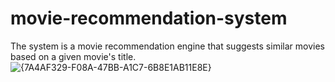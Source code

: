 # movie-recommendation-system
 The system is a movie recommendation engine that suggests similar movies based on a given movie's title.
![{7A4AF329-F08A-47BB-A1C7-6B8E1AB11E8E}](https://github.com/user-attachments/assets/7d59376e-8413-4590-b06d-c7d3117c627b)
